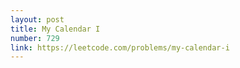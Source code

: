 ```yaml
---
layout: post
title: My Calendar I
number: 729
link: https://leetcode.com/problems/my-calendar-i
---
```

